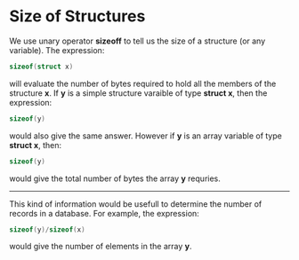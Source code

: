 # Size of Structures

We use unary operator **sizeoff** to tell us the size of a structure (or any variable). The expression:

```c
sizeof(struct x)
```

will evaluate the number of bytes required to hold all  the members of the structure **x**. If **y** is a simple structure varaible of type **struct  x**, then the expression:

```c
sizeof(y)
```

would also give the same answer. However if **y** is an array variable of type **struct x**, then:

```c
sizeof(y)
```

would give the total number of bytes the array **y** requries.

----------

This kind of information would be usefull to determine the number of records in a database. For example, the expression:

```c
sizeof(y)/sizeof(x)
```

would give the number of elements in the array **y**.